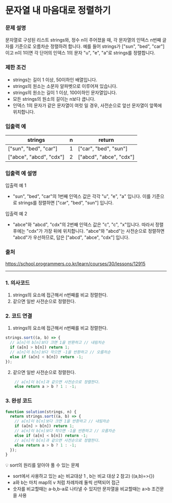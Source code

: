 # 문자열 내 마음대로 정렬하기

### 문제 설명

문자열로 구성된 리스트 strings와, 정수 n이 주어졌을 때, 각 문자열의 인덱스 n번째 글자를 기준으로 오름차순 정렬하려 합니다. 예를 들어 strings가 ["sun", "bed", "car"]이고 n이 1이면 각 단어의 인덱스 1의 문자 "u", "e", "a"로 strings를 정렬합니다.

### 제한 조건

- strings는 길이 1 이상, 50이하인 배열입니다.
- strings의 원소는 소문자 알파벳으로 이루어져 있습니다.
- strings의 원소는 길이 1 이상, 100이하인 문자열입니다.
- 모든 strings의 원소의 길이는 n보다 큽니다.
- 인덱스 1의 문자가 같은 문자열이 여럿 일 경우, 사전순으로 앞선 문자열이 앞쪽에 위치합니다.

### 입출력 예

| strings                 | n   | return                  |
| ----------------------- | --- | ----------------------- |
| ["sun", "bed", "car"]   | 1   | ["car", "bed", "sun"]   |
| ["abce", "abcd", "cdx"] | 2   | ["abcd", "abce", "cdx"] |

### 입출력 예 설명

입출력 예 1

- "sun", "bed", "car"의 1번째 인덱스 값은 각각 "u", "e", "a" 입니다. 이를 기준으로 strings를 정렬하면 ["car", "bed", "sun"] 입니다.

입출력 예 2

- "abce"와 "abcd", "cdx"의 2번째 인덱스 값은 "c", "c", "x"입니다. 따라서 정렬 후에는 "cdx"가 가장 뒤에 위치합니다. "abce"와 "abcd"는 사전순으로 정렬하면 "abcd"가 우선하므로, 답은 ["abcd", "abce", "cdx"] 입니다.

### 출처

https://school.programmers.co.kr/learn/courses/30/lessons/12915

---

### 1. 의사코드

1. strings의 요소에 접근해서 n번째를 비교 정렬한다.
2. 같으면 일반 사전순으로 정렬한다.

### 2. 코드 연결

1. strings의 요소에 접근해서 n번째를 비교 정렬한다.

```javascript
strings.sort((a, b) => {
  // a[n]이 b[n]보다 크면 1을 반환하고 // 내림차순
  if (a[n] > b[n]) return 1;
  // a[n]이 b[n]보다 작으면 -1을 반환하고 // 오름차순
  else if (a[n] < b[n]) return -1;
});
```

2. 같으면 일반 사전순으로 정렬한다.

```javascript
    // a[n]이 b[n]과 같으면 사전순으로 정렬한다.
    else return a > b ? 1 : -1;
```

### 3. 완성 코드

```javascript
function solution(strings, n) {
  return strings.sort((a, b) => {
    // a[n]이 b[n]보다 크면 1을 반환하고 // 내림차순
    if (a[n] > b[n]) return 1;
    // a[n]이 b[n]보다 작으면 -1을 반환하고 // 오름차순
    else if (a[n] < b[n]) return -1;
    // a[n]이 b[n]과 같으면 사전순으로 정렬한다.
    else return a > b ? 1 : -1;
  });
}
```

💡 sort의 원리를 알아야 풀 수 있는 문제

- sort에서 사용하고 있는 a는 비교대상 1 , b는 비교 대상 2
  참고) ((a,b)=>{})
- a와 b는 마치 map의 v 처럼 차례차례 둘씩 선택되어 접근
- 숫자를 비교할때는 a-b,b-a로 나타낼 수 있지만 문자열을 비교할때는 a>b 조건문을 사용
